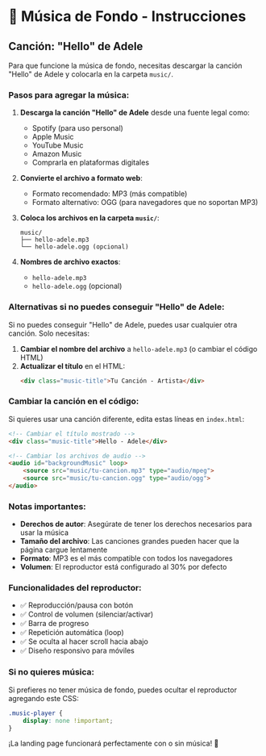 # 🎵 Música de Fondo - Instrucciones

## Canción: "Hello" de Adele

Para que funcione la música de fondo, necesitas descargar la canción "Hello" de Adele y colocarla en la carpeta `music/`.

### Pasos para agregar la música:

1. **Descarga la canción "Hello" de Adele** desde una fuente legal como:
   - Spotify (para uso personal)
   - Apple Music
   - YouTube Music
   - Amazon Music
   - Comprarla en plataformas digitales

2. **Convierte el archivo a formato web**:
   - Formato recomendado: MP3 (más compatible)
   - Formato alternativo: OGG (para navegadores que no soportan MP3)

3. **Coloca los archivos en la carpeta `music/`**:
   ```
   music/
   ├── hello-adele.mp3
   └── hello-adele.ogg (opcional)
   ```

4. **Nombres de archivo exactos**:
   - `hello-adele.mp3`
   - `hello-adele.ogg` (opcional)

### Alternativas si no puedes conseguir "Hello" de Adele:

Si no puedes conseguir "Hello" de Adele, puedes usar cualquier otra canción. Solo necesitas:

1. **Cambiar el nombre del archivo** a `hello-adele.mp3` (o cambiar el código HTML)
2. **Actualizar el título** en el HTML:
   ```html
   <div class="music-title">Tu Canción - Artista</div>
   ```

### Cambiar la canción en el código:

Si quieres usar una canción diferente, edita estas líneas en `index.html`:

```html
<!-- Cambiar el título mostrado -->
<div class="music-title">Hello - Adele</div>

<!-- Cambiar los archivos de audio -->
<audio id="backgroundMusic" loop>
    <source src="music/tu-cancion.mp3" type="audio/mpeg">
    <source src="music/tu-cancion.ogg" type="audio/ogg">
</audio>
```

### Notas importantes:

- **Derechos de autor**: Asegúrate de tener los derechos necesarios para usar la música
- **Tamaño del archivo**: Las canciones grandes pueden hacer que la página cargue lentamente
- **Formato**: MP3 es el más compatible con todos los navegadores
- **Volumen**: El reproductor está configurado al 30% por defecto

### Funcionalidades del reproductor:

- ✅ Reproducción/pausa con botón
- ✅ Control de volumen (silenciar/activar)
- ✅ Barra de progreso
- ✅ Repetición automática (loop)
- ✅ Se oculta al hacer scroll hacia abajo
- ✅ Diseño responsivo para móviles

### Si no quieres música:

Si prefieres no tener música de fondo, puedes ocultar el reproductor agregando este CSS:

```css
.music-player {
    display: none !important;
}
```

¡La landing page funcionará perfectamente con o sin música! 🎉
